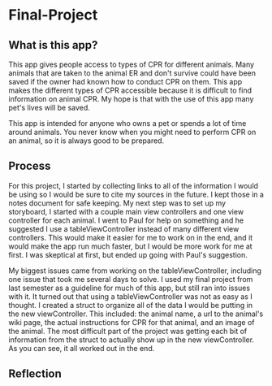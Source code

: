 # Final-Project

## What is this app?

This app gives people access to types of CPR for different animals. Many animals that are taken to the animal ER and don't survive could have been saved if the owner had known how to conduct CPR on them. This app makes the different types of CPR accessible because it is difficult to find information on animal CPR. My hope is that with the use of this app many pet's lives will be saved.

This app is intended for anyone who owns a pet or spends a lot of time around animals. You never know when you might need to perform CPR on an animal, so it is always good to be prepared.

## Process

For this project, I started by collecting links to all of the information I would be using so I would be sure to cite my sources in the future. I kept those in a notes document for safe keeping. My next step was to set up my storyboard, I started with a couple main view controllers and one view controller for each animal. I went to Paul for help on something and he suggested I use a tableViewController instead of many different view controllers. This would make it easier for me to work on in the end, and it would make the app run much faster, but I would be more work for me at first. I was skeptical at first, but ended up going with Paul's suggestion. 

My biggest issues came from working on the tableViewController, including one issue that took me several days to solve. I used my final project from last semester as a guideline for much of this app, but still ran into issues with it. It turned out that using a tableViewController was not as easy as I thought. I created a struct to organize all of the data I would be putting in the new viewController. This included: the animal name, a url to the animal's wiki page, the actual instructions for CPR for that animal, and an image of the animal. The most difficult part of the project was getting each bit of information from the struct to actually show up in the new viewController. As you can see, it all worked out in the end.

## Reflection

